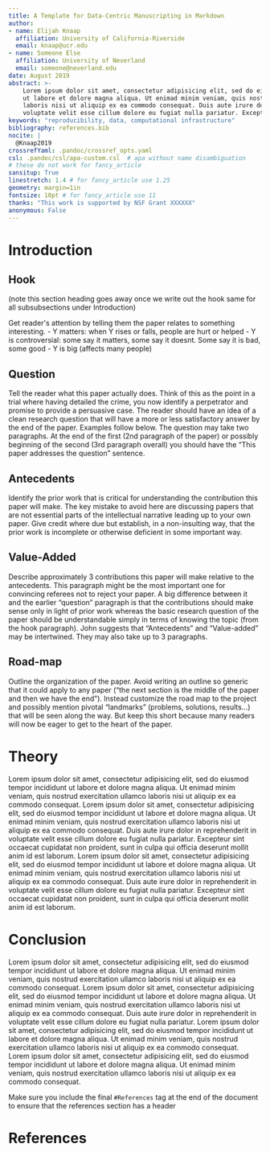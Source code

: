 ```yaml
---
title: A Template for Data-Centric Manuscripting in Markdown
author:
- name: Elijah Knaap
  affiliation: University of California-Riverside
  email: knaap@ucr.edu
- name: Someone Else
  affiliation: University of Neverland
  email: someone@neverland.edu
date: August 2019
abstract: >-
    Lorem ipsum dolor sit amet, consectetur adipisicing elit, sed do eiusmod tempor incididunt
    ut labore et dolore magna aliqua. Ut enimad minim veniam, quis nostrud exercitation ullamco
    laboris nisi ut aliquip ex ea commodo consequat. Duis aute irure dolor in reprehenderit in
    voluptate velit esse cillum dolore eu fugiat nulla pariatur. Excepteur sint occaecat cupidatat non proident, sunt in culpa qui officia deserunt mollit anim id est laborum.
keywords: "reproducibility, data, computational infrastructure"
bibliography: references.bib
nocite: |
  @Knaap2019
crossrefYaml: .pandoc/crossref_opts.yaml
csl: .pandoc/csl/apa-custom.csl  # apa without name disambiguation
# these do not work for fancy_article
sansitup: True
linestretch: 1.4 # for fancy_article use 1.25
geometry: margin=1in
fontsize: 10pt # for fancy_article use 11
thanks: "This work is supported by NSF Grant XXXXXX"
anonymous: False
---
```


# Introduction

## Hook

(note this section heading goes away once we write out the hook same for all subsubsections under Introduction)

Get reader's attention by telling them the paper relates to something interesting. 
    - Y matters: when Y rises or falls, people are hurt or helped
    - Y is controversial: some say it matters, some say it doesnt. Some say it is bad, some good
    - Y is big (affects many people)

## Question

Tell the reader what this paper actually does. Think of this as the point in a trial where having
detailed the crime, you now identify a perpetrator and promise to provide a persuasive case. The
reader should have an idea of a clean research question that will have a more or less satisfactory
answer by the end of the paper. Examples follow below. The question may take two paragraphs. At the
end of the first (2nd paragraph of the paper) or possibly beginning of the second (3rd paragraph
overall) you should have the “This paper addresses the question” sentence.

## Antecedents

Identify the prior work that is critical for understanding the contribution this paper will make.
The key mistake to avoid here are discussing papers that are not essential parts of the intellectual
narrative leading up to your own paper. Give credit where due but establish, in a non-insulting way,
that the prior work is incomplete or otherwise deficient in some important way.

## Value-Added

Describe approximately 3 contributions this paper will make relative to the antecedents. This
paragraph might be the most important one for convincing referees not to reject your paper. A big
difference between it and the earlier “question” paragraph is that the contributions should make
sense only in light of prior work whereas the basic research question of the paper should be
understandable simply in terms of knowing the topic (from the hook paragraph). John suggests that
“Antecedents” and “Value-added” may be intertwined. They may also take up to 3 paragraphs.

## Road-map

Outline the organization of the paper. Avoid writing an outline so generic that it could apply to
any paper (“the next section is the middle of the paper and then we have the end”). Instead
customize the road map to the project and possibly mention pivotal “landmarks” (problems, solutions,
results…) that will be seen along the way. But keep this short because many readers will now be
eager to get to the heart of the paper.

# Theory

Lorem ipsum dolor sit amet, consectetur adipisicing elit, sed do eiusmod tempor incididunt ut labore
et dolore magna aliqua. Ut enimad minim veniam, quis nostrud exercitation ullamco laboris nisi ut
aliquip ex ea commodo consequat. Lorem ipsum dolor sit amet, consectetur adipisicing elit, sed do
eiusmod tempor incididunt ut labore et dolore magna aliqua. Ut enimad minim veniam, quis nostrud
exercitation ullamco laboris nisi ut aliquip ex ea commodo consequat. Duis aute irure dolor in
reprehenderit in voluptate velit esse cillum dolore eu fugiat nulla pariatur. Excepteur sint
occaecat cupidatat non proident, sunt in culpa qui officia deserunt mollit anim id est laborum.
Lorem ipsum dolor sit amet, consectetur adipisicing elit, sed do eiusmod tempor incididunt ut labore
et dolore magna aliqua. Ut enimad minim veniam, quis nostrud exercitation ullamco laboris nisi ut
aliquip ex ea commodo consequat. Duis aute irure dolor in reprehenderit in voluptate velit esse
cillum dolore eu fugiat nulla pariatur. Excepteur sint occaecat cupidatat non proident, sunt in
culpa qui officia deserunt mollit anim id est laborum.

# Conclusion

Lorem ipsum dolor sit amet, consectetur adipisicing elit, sed do eiusmod tempor incididunt ut labore
et dolore magna aliqua. Ut enimad minim veniam, quis nostrud exercitation ullamco laboris nisi ut
aliquip ex ea commodo consequat. Lorem ipsum dolor sit amet, consectetur adipisicing elit, sed do
eiusmod tempor incididunt ut labore et dolore magna aliqua. Ut enimad minim veniam, quis nostrud
exercitation ullamco laboris nisi ut aliquip ex ea commodo consequat. Duis aute irure dolor in
reprehenderit in voluptate velit esse cillum dolore eu fugiat nulla pariatur. Lorem ipsum dolor sit
amet, consectetur adipisicing elit, sed do eiusmod tempor incididunt ut labore et dolore magna
aliqua. Ut enimad minim veniam, quis nostrud exercitation ullamco laboris nisi ut aliquip ex ea
commodo consequat. Lorem ipsum dolor sit amet, consectetur adipisicing elit, sed do eiusmod tempor
incididunt ut labore et dolore magna aliqua. Ut enimad minim veniam, quis nostrud exercitation
ullamco laboris nisi ut aliquip ex ea commodo consequat.

Make sure you include the final `#References` tag at the end of the document to ensure that the references section has a header

# References
